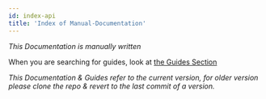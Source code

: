 ```yaml
---
id: index-api
title: 'Index of Manual-Documentation'
---
```


*This Documentation is manually written*

When you are searching for guides, look at [the Guides Section](guides/quick-start-guide.md)

*This Documentation & Guides refer to the current version, for older version please clone the repo & revert to the last commit of a version.*
